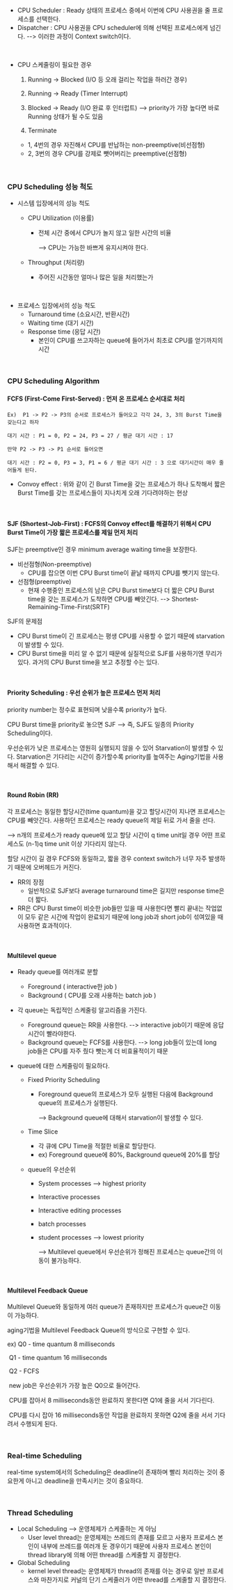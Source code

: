 - CPU Scheduler : Ready 상태의 프로세스 중에서 이번에 CPU 사용권을 줄 프로세스를 선택한다.
- Dispatcher : CPU 사용권을 CPU scheduler에 의해 선택된 프로세스에게 넘긴다. --> 이러한 과정이 Context switch이다.

<br>

- CPU 스케줄링이 필요한 경우

  1. Running -> Blocked (I/O 등 오래 걸리는 작업을 하러간 경우)

  2. Running -> Ready (Timer Interrupt)

  3. Blocked -> Ready (I/O 완료 후 인터럽트) --> priority가 가장 높다면 바로 Running 상태가 될 수도 있음

  4. Terminate

  - 1, 4번의 경우 자진해서 CPU를 반납하는 non-preemptive(비선점형)
  - 2, 3번의 경우 CPU를 강제로 뺏어버리는 preemptive(선점형)

<br>

### CPU Scheduling 성능 척도

- 시스템 입장에서의 성능 척도

  - CPU Utilization (이용률)

    - 전체 시간 중에서 CPU가 놀지 않고 일한 시간의 비율

      --> CPU는 가능한 바쁘게 유지시켜야 한다.

  - Throughput (처리량)

    - 주어진 시간동안 얼마나 많은 일을 처리했는가

<br>

- 프로세스 입장에서의 성능 척도
  - Turnaround time (소요시간, 반환시간)
  - Waiting time (대기 시간)
  - Response time (응답 시간)
    - 본인이 CPU를 쓰고자하는 queue에 들어가서 최초로 CPU를 얻기까지의 시간

<br>

### CPU Scheduling Algorithm

 #### FCFS (First-Come First-Served) : 먼저 온 프로세스 순서대로 처리

    Ex)  P1 -> P2 -> P3의 순서로 프로세스가 들어오고 각각 24, 3, 3의 Burst Time을 갖는다고 하자
    
    대기 시간 : P1 = 0, P2 = 24, P3 = 27 / 평균 대기 시간 : 17
    
    만약 P2 -> P3 -> P1 순서로 들어오면
    
    대기 시간 : P2 = 0, P3 = 3, P1 = 6 / 평균 대기 시간 : 3 으로 대기시간이 매우 줄어들게 된다.

  - Convoy effect : 위와 같이 긴 Burst Time을 갖는 프로세스가 하나 도착해서 짧은 Burst Time를 갖는 프로세스들이 지나치게 오래 기다려야하는 현상

<br>

 #### SJF (Shortest-Job-First) : FCFS의 Convoy effect를 해결하기 위해서 CPU Burst Time이 가장 짧은 프로세스를 제일 먼저 처리

SJF는 preemptive인 경우 minimum average waiting time을 보장한다. 

- 비선점형(Non-preemptive)
  - CPU를 잡으면 이번 CPU Burst time이 끝날 때까지 CPU를 뺏기지 않는다.
- 선점형(preemptive)
  - 현재 수행중인 프로세스의 남은 CPU Burst time보다 더 짧은 CPU Burst time을 갖는 프로세스가 도착하면 CPU를 빼앗긴다. --> Shortest-Remaining-Time-First(SRTF)



SJF의 문제점

- CPU Burst time이 긴 프로세스는 평생 CPU를 사용할 수 없기 때문에 starvation이 발생할 수 있다. 
- CPU Burst time을 미리 알 수 없기 때문에 실질적으로 SJF를 사용하기엔 무리가 있다. 과거의 CPU Burst time을 보고 추정할 수는 있다.

<br>

#### Priority Scheduling : 우선 순위가 높은 프로세스 먼저 처리

priority number는 정수로 표현되며 낮을수록 priority가 높다.

CPU Burst time을 priority로 놓으면 SJF --> 즉, SJF도 일종의 Priority Scheduling이다. 

우선순위가 낮은 프로세스는 영원히 실행되지 않을 수 있어 Starvation이 발생할 수 있다. Starvation은 기다리는 시간이 증가할수록 priority를 높여주는 Aging기법을 사용해서 해결할 수 있다.

<br>

#### Round Robin (RR)

각 프로세스는 동일한 할당시간(time quantum)을 갖고 할당시간이 지나면 프로세스는 CPU를 빼앗긴다. 사용하던 프로세스는 ready queue의 제일 뒤로 가서 줄을 선다.

--> n개의 프로세스가 ready queue에 있고 할당 시간이 q time unit일 경우 어떤 프로세스도 (n-1)q time unit 이상 기다리지 않는다. 

할당 시간이 길 경우 FCFS와 동일하고, 짧을 경우 context switch가 너무 자주 발생하기 때문에 오버헤드가 커진다.

- RR의 장점
  - 일반적으로 SJF보다 average turnaround time은 길지만 response time은 더 짧다.
- RR은 CPU Burst time이 비슷한 job들만 있을 때 사용한다면 빨리 끝내는 작업없이 모두 같은 시간에 작업이 완료되기 때문에 long job과 short job이 섞여있을 때 사용하면 효과적이다.

<br>

#### Multilevel queue

- Ready queue를 여러개로 분할

  - Foreground ( interactive한 job )
  - Background ( CPU를 오래 사용하는 batch job )

- 각 queue는 독립적인 스케줄링 알고리즘을 가진다.

  - Foreground queue는 RR을 사용한다. --> interactive job이기 때문에 응답시간이 빨라야한다.
  - Background queue는 FCFS를 사용한다. --> long job들이 있는데 long job들은 CPU를 자주 줬다 뺏는게 더 비효율적이기 때문

- queue에 대한 스케줄링이 필요하다.

  - Fixed Priority Scheduling
    - Foreground queue의 프로세스가 모두 실행된 다음에 Background queue의 프로세스가 실행된다.

      --> Background queue에 대해서 starvation이 발생할 수 있다.

  - Time Slice

    - 각 큐에 CPU Time을 적절한 비율로 할당한다.
    - ex) Foreground queue에 80%, Background queue에 20%를 할당

    

  - queue의 우선순위

    - System processes --> highest priority

    - Interactive processes

    - Interactive editing processes

    - batch processes

    - student processes --> lowest priority

      --> Multilevel queue에서 우선순위가 정해진 프로세스는 queue간의 이동이 불가능하다.

<br>

#### Multilevel Feedback Queue

Multilevel Queue와 동일하게 여러 queue가 존재하지만 프로세스가 queue간 이동이 가능하다.

aging기법을 Multilevel Feedback Queue의 방식으로 구현할 수 있다.

ex) Q0 - time quantum 8 milliseconds

​	  Q1 - time quantum 16 milliseconds

​	  Q2 - FCFS

​	  new job은 우선순위가 가장 높은 Q0으로 들어간다. 

​	  CPU를 잡아서 8 milliseconds동안 완료하지 못한다면 Q1에 줄을 서서 기다린다.

​	  CPU를 다시 잡아 16 milliseconds동안 작업을 완료하지 못하면 Q2에 줄을 서서 기다려서 수행되게 된다.

<br>

### Real-time Scheduling

real-time system에서의 Scheduling은 deadline이 존재하며 빨리 처리하는 것이 중요한게 아니고 deadline을 만족시키는 것이 중요하다.

<br>

### Thread Scheduling

- Local Scheduling --> 운영체제가 스케줄하는 게 아님
  - User level thread는 운영체제는 쓰레드의 존재를 모르고 사용자 프로세스 본인이 내부에 쓰레드를 여러개 둔 경우이기 때문에 사용자 프로세스 본인이 thread library에 의해 어떤 thread를 스케줄할 지 결정한다.
- Global Scheduling 
  - kernel level thread는 운영체제가 thread의 존재를 아는 경우로 일반 프로세스와 마찬가지로 커널의 단기 스케줄러가 어떤 thread를 스케줄할 지 결정한다.